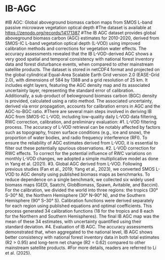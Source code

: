 # IB-AGC
#IB AGC: Global aboveground biomass carbon maps from SMOS L-band passive microwave vegetation optical depth
#The dataset is available at https://zenodo.org/records/14171387
#The IB AGC dataset provides global aboveground biomass carbon (AGC) estimates for 2010-2020, derived from SMOS-IC L-band vegetation optical depth (L-VOD) using improved calibration methods and corrections for vegetation water effects. The accuracy assessments revealed that the IB L-VOD-derived AGC shows a very good spatial and temporal consistency with national forest inventory data and forest disturbance events, when compared to other mainstream satellite products. The dataset is stored in netCDF4 format and projected on the global cylindrical Equal-Area Scalable Earth Grid version 2.0 (EASE-Grid 2.0), with dimensions of 584 by 1388 and a grid resolution of 25 km. It includes eight layers, featuring the AGC density map and its associated uncertainty layer, representing the standard error of calibration. Additionally, a sub-product of belowground biomass carbon (BGC) density is provided, calculated using a ratio method. The associated uncertainty, derived via error propagation, accounts for calibration errors in AGC and the AGC-to-BGC ratio.
#There are several main steps involved in deriving IB AGC from SMOS-IC L-VOD, including low-quality daily L-VOD data filtering, RWC correction, calibration, and preliminary evaluation:
#1.	L-VOD filtering process. The accuracy of L-VOD retrieval can be notably affected by factors such as topography, frozen surface conditions (e.g., ice and snow), the proportion of water bodies, and radio frequency interference (RFI). To ensure the reliability of AGC estimates derived from L-VOD, it is essential to filter out these potentially spurious observations.
#2.	L-VOD correction for RWC effects.  To correct for the potential influence of RWC variations on monthly L-VOD changes, we adopted a simple multiplicative model as done in Yang et al. (2021).
#3.	Global AGC derived from L-VOD.  Following previous studies (Fan et al., 2019; Yang et al., 2023), we converted SMOS L-VOD to AGC density using published biomass maps as benchmarks. To reduce dependence on a single benchmark, we collected six widely used biomass maps (GEDI, Saatchi, GlobBiomass, Spawn, Avitabile, and Baccini). For the calibration, we divided the world into three regions: the tropics (30° S–30° N), the Northern Hemisphere (30° N–90° N), and the Southern Hemisphere (90° S–30° S). Calibration functions were derived separately for each region using published equations and optimal coefficients. This process generated 34 calibration functions (18 for the tropics and 8 each for the Northern and Southern Hemispheres). The final IB AGC map was the mean of these 34 estimates, with uncertainty quantified using their standard deviation.
#4.	Evaluation of IB AGC. The accuracy assessments demonstrated that, when aggregated to the national level, IB AGC shows better consistency with national forest inventory data in both total estimates (R2 > 0.95) and long-term net change (R2 = 0.62) compared to other mainstream satellite products.
#For more details, readers are referred to Li et al. (2025).
